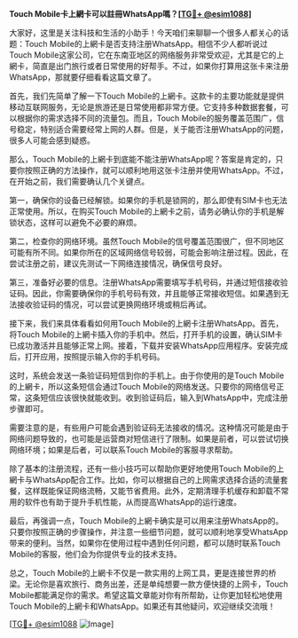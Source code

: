 **Touch Mobile卡上網卡可以註冊WhatsApp嗎？[[TG💪+ @esim1088](https://t.me/s/esim1088)]**

大家好，这里是关注科技和生活的小助手！今天咱们来聊聊一个很多人都关心的话题：Touch Mobile的上網卡是否支持注册WhatsApp。相信不少人都听说过Touch Mobile这家公司，它在东南亚地区的网络服务非常受欢迎，尤其是它的上網卡，简直是出门旅行或者日常使用的好帮手。不过，如果你打算用这张卡来注册WhatsApp，那就要仔细看看这篇文章了。

首先，我们先简单了解一下Touch Mobile的上網卡。这款卡的主要功能就是提供移动互联网服务，无论是旅游还是日常使用都非常方便。它支持多种数据套餐，可以根据你的需求选择不同的流量包。而且，Touch Mobile的服务覆盖范围广，信号稳定，特别适合需要经常上网的人群。但是，关于能否注册WhatsApp的问题，很多人可能会感到疑惑。

那么，Touch Mobile的上網卡到底能不能注册WhatsApp呢？答案是肯定的，只要你按照正确的方法操作，就可以顺利地用这张卡注册并使用WhatsApp。不过，在开始之前，我们需要确认几个关键点。

第一，确保你的设备已经解锁。如果你的手机是锁网的，那么即使有SIM卡也无法正常使用。所以，在购买Touch Mobile的上網卡之前，请务必确认你的手机是解锁状态，这样可以避免不必要的麻烦。

第二，检查你的网络环境。虽然Touch Mobile的信号覆盖范围很广，但不同地区可能有所不同。如果你所在的区域网络信号较弱，可能会影响注册过程。因此，在尝试注册之前，建议先测试一下网络连接情况，确保信号良好。

第三，准备好必要的信息。注册WhatsApp需要填写手机号码，并通过短信接收验证码。因此，你需要确保你的手机号码有效，并且能够正常接收短信。如果遇到无法接收验证码的情况，可以尝试更换网络环境或稍后再试。

接下来，我们来具体看看如何用Touch Mobile的上網卡注册WhatsApp。首先，将Touch Mobile的上網卡插入你的手机中。然后，打开手机的设置，确认SIM卡已成功激活并且能够正常上网。接着，下载并安装WhatsApp应用程序。安装完成后，打开应用，按照提示输入你的手机号码。

这时，系统会发送一条验证码短信到你的手机上。由于你使用的是Touch Mobile的上網卡，所以这条短信会通过Touch Mobile的网络发送。只要你的网络信号正常，这条短信应该很快就能收到。收到验证码后，输入到WhatsApp中，完成注册步骤即可。

需要注意的是，有些用户可能会遇到验证码无法接收的情况。这种情况可能是由于网络问题导致的，也可能是运营商对短信进行了限制。如果是前者，可以尝试切换网络环境；如果是后者，可以联系Touch Mobile的客服寻求帮助。

除了基本的注册流程，还有一些小技巧可以帮助你更好地使用Touch Mobile的上網卡与WhatsApp配合工作。比如，你可以根据自己的上网需求选择合适的流量套餐，这样既能保证网络流畅，又能节省费用。此外，定期清理手机缓存和卸载不常用的软件也有助于提升手机性能，从而提高WhatsApp的运行速度。

最后，再强调一点，Touch Mobile的上網卡确实是可以用来注册WhatsApp的。只要你按照正确的步骤操作，并注意一些细节问题，就可以顺利地享受WhatsApp带来的便利。当然，如果你在使用过程中遇到任何问题，都可以随时联系Touch Mobile的客服，他们会为你提供专业的技术支持。

总之，Touch Mobile的上網卡不仅是一款实用的上网工具，更是连接世界的桥梁。无论你是喜欢旅行、商务出差，还是单纯想要一款方便快捷的上网卡，Touch Mobile都能满足你的需求。希望这篇文章能对你有所帮助，让你更加轻松地使用Touch Mobile的上網卡和WhatsApp。如果还有其他疑问，欢迎继续交流哦！

[[TG💪+ @esim1088](https://t.me/s/esim1088) ![Image](https://i.postimg.cc/4NQfJmqS/Snipaste-2025-05-13-00-14-12.png)]